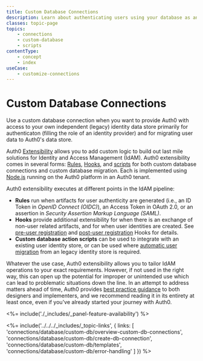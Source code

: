 ```yaml
---
title: Custom Database Connections
description: Learn about authenticating users using your database as an identity provider.
classes: topic-page
topics:
    - connections
    - custom-database
    - scripts
contentType: 
    - concept
    - index
useCase:
    - customize-connections
---
```

<!-- markdownlint-disable MD041 MD002 -->
<div class="topic-page-header">
  <div data-name="example" class="topic-page-badge"></div>
  <h1>Custom Database Connections</h1>
  <p>
  Use a custom database connection when you want to provide Auth0 with access to your own independent (legacy) identity data store primarily for authenticaton (filling the role of an identity provider) and for migrating user data to Auth0's data store. 
  </p>
</div>

Auth0 [Extensibility](/topics/extensibility) allows you to add custom logic to build out last mile solutions for Identity and Access Management (IdAM). Auth0 extensibility comes in several forms: [Rules](/rules), [Hooks](/hooks), and [scripts](/connections/database/custom-db/templates) for both custom database connections and custom database migration. Each is implemented using [Node.js](https://nodejs.org/en/) running on the Auth0 platform in an Auth0 tenant. 

Auth0 extensibility executes at different points in the IdAM pipeline: 

* **Rules** run when artifacts for user authenticity are generated (i.e., an ID Token in <dfn data-key="openid">OpenID Connect (OIDC)</dfn>), an Access Token in OAuth 2.0, or an assertion in <dfn data-key="security-assertion-markup-language">Security Assertion Markup Language (SAML)</dfn>. 
* **Hooks** provide additional extensibility for when there is an exchange of non-user related artifacts, and for when user identities are created. See [pre-user registration](/hooks/extensibility-points/pre-user-registration) and [post-user registration](/hooks/extensibility-points/post-user-registration) Hooks for details. 
* **Custom database action scripts** can be used to integrate with an existing user identity store, or can be used where [automatic user migration](/users/concepts/overview-user-migration#automatic-migrations) from an legacy identity store is required. 

Whatever the use case, Auth0 extensibility allows you to tailor IdAM operations to your exact requirements. However, if not used in the right way, this can open up the potential for improper or unintended use which can lead to problematic situations down the line. In an attempt to address matters ahead of time, Auth0 provides [best practice guidance](/best-practices/custom-db-connections) to both designers and implementers, and we recommend reading it in its entirety at least once, even if you've already started your journey with Auth0.    

<%= include('./_includes/_panel-feature-availability') %>

<%= include('../../../_includes/_topic-links', { links: [
  'connections/database/custom-db/overview-custom-db-connections',
  'connections/database/custom-db/create-db-connection',
  'connections/database/custom-db/templates',
  'connections/database/custom-db/error-handling'
] }) %>
